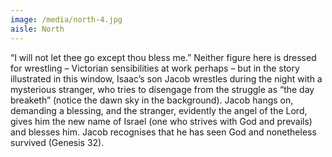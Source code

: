```yaml
---
image: /media/north-4.jpg
aisle: North
---
```

“I will not let thee go except thou bless me.” Neither figure here is dressed for wrestling – Victorian sensibilities at work perhaps – but in the story illustrated in this window, Isaac’s son Jacob wrestles during the night with a mysterious stranger, who tries to disengage from the struggle as “the day breaketh” (notice the dawn sky in the background). Jacob hangs on, demanding a blessing, and the stranger, evidently the angel of the Lord, gives him the new name of Israel (one who strives with God and prevails) and blesses him. Jacob recognises that he has seen God and nonetheless survived (Genesis 32).
